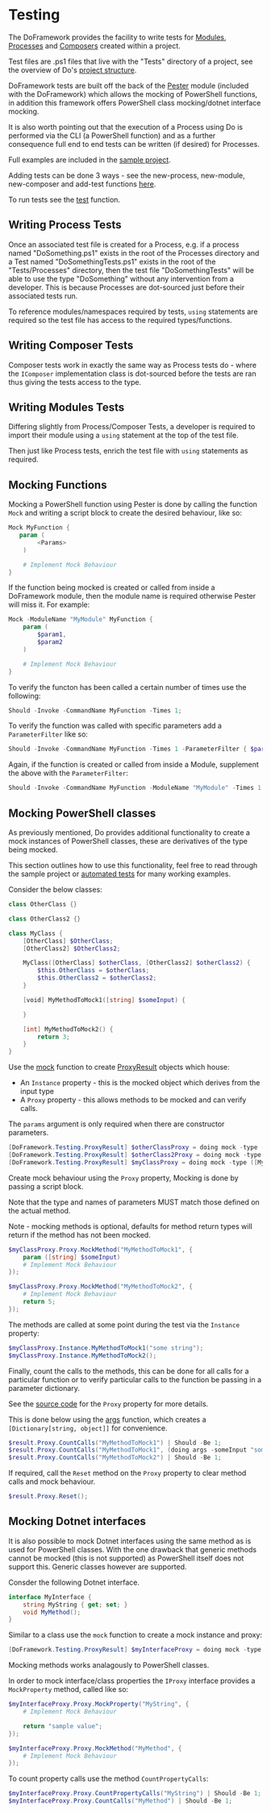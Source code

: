 # Testing
The DoFramework provides the facility to write tests for [Modules](./Modules.md), [Processes](./Processes.md) and [Composers](./Composers.md) created within a project.

Test files are .ps1 files that live with the "Tests" directory of a project, see the overview of Do's [project structure](./ProjectStructure.md).

DoFramework tests are built off the back of the [Pester](https://pester.dev/docs/quick-start) module (included with the DoFramework) which allows the mocking of PowerShell functions, in addition this framework offers PowerShell class mocking/dotnet interface mocking.

It is also worth pointing out that the execution of a Process using Do is performed via the CLI (a PowerShell function) and as a further consequence full end to end tests can be written (if desired) for Processes.

Full examples are included in the [sample project](../Sample/).

Adding tests can be done 3 ways - see the new-process, new-module, new-composer and add-test functions [here](./CLIFunctions.md).

To run tests see the [test](./CLIFunctions.md#test) function.

## Writing Process Tests
Once an associated test file is created for a Process, e.g. if a process named "DoSomething.ps1" exists in the root of the Processes directory and a Test named "DoSomethingTests.ps1" exists in the root of the "Tests/Processes" directory, then the test file "DoSomethingTests" will be able to use the type "DoSomething" without any intervention from a developer. This is because Processes are dot-sourced just before their associated tests run.

To reference modules/namespaces required by tests, `using` statements are required so the test file has access to the required types/functions.

## Writing Composer Tests
Composer tests work in exactly the same way as Process tests do - where the `IComposer` implementation class is dot-sourced before the tests are ran thus giving the tests access to the type.

## Writing Modules Tests
Differing slightly from Process/Composer Tests, a developer is required to import their module using a `using` statement at the top of the test file.

Then just like Process tests, enrich the test file with `using` statements as required.

## Mocking Functions
Mocking a PowerShell function using Pester is done by calling the function `Mock` and writing a script block to create the desired behaviour, like so:

```PowerShell
Mock MyFunction {
   param (
        <Params>
    )

    # Implement Mock Behaviour
}
```

If the function being mocked is created or called from inside a DoFramework module, then the module name is required otherwise Pester will miss it. For example:

```PowerShell
Mock -ModuleName "MyModule" MyFunction {
    param (
        $param1,
        $param2
    )

    # Implement Mock Behaviour
}
```

To verify the functon has been called a certain number of times use the following:

```PowerShell
Should -Invoke -CommandName MyFunction -Times 1;
```

To verify the function was called with specific parameters add a `ParameterFilter` like so:

```PowerShell
Should -Invoke -CommandName MyFunction -Times 1 -ParameterFilter { $param1 -eq "Value1" -and $param2 -eq "Value2" };
```

Again, if the function is created or called from inside a Module, supplement the above with the `ParameterFilter`:

```PowerShell
Should -Invoke -CommandName MyFunction -ModuleName "MyModule" -Times 1 -ParameterFilter { $param1 -eq "Value1" -and $param2 -eq "Value2" };
```

## Mocking PowerShell classes
As previously mentioned, Do provides additional functionality to create a mock instances of PowerShell classes, these are derivatives of the type being mocked.

This section outlines how to use this functionality, feel free to read through the sample project or [automated tests](../src/DoCli/Tests/Component/Util/CreateProxyTests.ps1) for many working examples.

Consider the below classes:

```PowerShell
class OtherClass {}

class OtherClass2 {}

class MyClass {
    [OtherClass] $OtherClass;
    [OtherClass2] $OtherClass2;

    MyClass([OtherClass] $otherClass, [OtherClass2] $otherClass2) {
        $this.OtherClass = $otherClass;
        $this.OtherClass2 = $otherClass2;
    }

    [void] MyMethodToMock1([string] $someInput) {

    }

    [int] MyMethodToMock2() {
        return 3;
    }
}
```

Use the [mock](./CLIFunctions.md#mock) function to create [ProxyResult](../src/DoFramework/DoFramework/Testing/Mocking/ProxyResult.cs) objects which house:
- An `Instance` property - this is the mocked object which derives from the input type
- A `Proxy` property - this allows methods to be mocked and can verify calls.

The `params` argument is only required when there are constructor parameters.

```PowerShell
[DoFramework.Testing.ProxyResult] $otherClassProxy = doing mock -type ([OtherClass]);
[DoFramework.Testing.ProxyResult] $otherClass2Proxy = doing mock -type ([OtherClass2]);
[DoFramework.Testing.ProxyResult] $myClassProxy = doing mock -type ([MyClass]) -params @($otherClassProxy.Instance, $otherClass2Proxy.Instance);
```

Create mock behaviour using the `Proxy` property, Mocking is done by passing a script block.

Note that the type and names of parameters MUST match those defined on the actual method.

Note - mocking methods is optional, defaults for method return types will return if the method has not been mocked.

```PowerShell
$myClassProxy.Proxy.MockMethod("MyMethodToMock1", {
    param ([string] $someInput)
    # Implement Mock Behaviour
});

$myClassProxy.Proxy.MockMethod("MyMethodToMock2", {
    # Implement Mock Behaviour
    return 5;
});
```

The methods are called at some point during the test via the `Instance` property:

```PowerShell
$myClassProxy.Instance.MyMethodToMock1("some string");
$myClassProxy.Instance.MyMethodToMock2();
```

Finally, count the calls to the methods, this can be done for all calls for a particular function or to verify particular calls to the function be passing in a parameter dictionary.

See the [source code](../src/DoFramework/DoFramework/Testing/Mocking/IProxy.cs) for the `Proxy` property for more details.

This is done below using the [args](./CLIFunctions.md#args) function, which creates a `[Dictionary[string, object]]` for convenience.

```PowerShell
$result.Proxy.CountCalls("MyMethodToMock1") | Should -Be 1;
$result.Proxy.CountCalls("MyMethodToMock1", (doing args -someInput "some string")) | Should -Be 1;
$result.Proxy.CountCalls("MyMethodToMock2") | Should -Be 1;
```

If required, call the `Reset` method on the `Proxy` property to clear method calls and mock behaviour.

```PowerShell
$result.Proxy.Reset();
```

## Mocking Dotnet interfaces
It is also possible to mock Dotnet interfaces using the same method as is used for PowerShell classes. With the one drawback that generic methods cannot be mocked (this is not supported) as PowerShell itself does not support this. Generic classes however are supported.

Consder the following Dotnet interface.

```c#
interface MyInterface {
    string MyString { get; set; }
    void MyMethod();
}
```

Similar to a class use the `mock` function to create a mock instance and proxy:
```PowerShell
[DoFramework.Testing.ProxyResult] $myInterfaceProxy = doing mock -type ([MyInterface]);
```

Mocking methods works analagously to PowerShell classes.

In order to mock interface/class properties the `IProxy` interface provides a `MockProperty` method, called like so:

```PowerShell
$myInterfaceProxy.Proxy.MockProperty("MyString", {
    # Implement Mock Behaviour

    return "sample value";
});

$myInterfaceProxy.Proxy.MockMethod("MyMethod", {
    # Implement Mock Behaviour
});
```

To count property calls use the method `CountPropertyCalls`:

```PowerShell
$myInterfaceProxy.Proxy.CountPropertyCalls("MyString") | Should -Be 1;
$myInterfaceProxy.Proxy.CountCalls("MyMethod") | Should -Be 1;
```